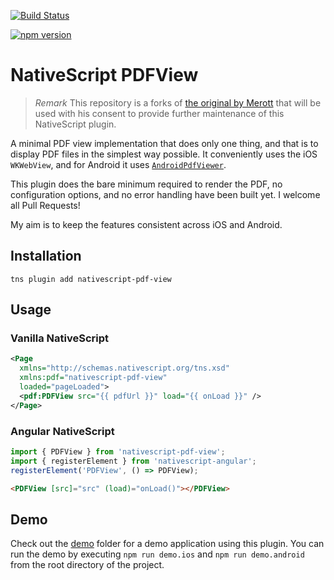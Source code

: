 [![Build Status](https://travis-ci.org/madmas/nativescript-pdf-view.svg?branch=master)](https://travis-ci.org/madmas/nativescript-pdf-view)

[![npm version](https://badge.fury.io/js/nativescript-pdf-view.svg)](https://badge.fury.io/js/nativescript-pdf-view)

# NativeScript PDFView

> *Remark* This repository is a forks of [the original by Merott](https://github.com/Merott/nativescript-pdf-view) that will be used with his consent to provide further maintenance of this NativeScript plugin.

A minimal PDF view implementation that does only one thing, and that is to display PDF files in the simplest way possible. It conveniently uses the iOS `WKWebView`, and for Android it uses [`AndroidPdfViewer`](https://github.com/barteksc/AndroidPdfViewer).

This plugin does the bare minimum required to render the PDF, no configuration options, and no error handling have been built yet. I welcome all Pull Requests!

My aim is to keep the features consistent across iOS and Android.

## Installation

```
tns plugin add nativescript-pdf-view
```

## Usage

### Vanilla NativeScript

```xml
<Page
  xmlns="http://schemas.nativescript.org/tns.xsd"
  xmlns:pdf="nativescript-pdf-view"
  loaded="pageLoaded">
  <pdf:PDFView src="{{ pdfUrl }}" load="{{ onLoad }}" />
</Page>
```

### Angular NativeScript

```ts
import { PDFView } from 'nativescript-pdf-view';
import { registerElement } from 'nativescript-angular';
registerElement('PDFView', () => PDFView);
```

```html
<PDFView [src]="src" (load)="onLoad()"></PDFView>
```

## Demo

Check out the [demo](./demo) folder for a demo application using this plugin. You can run the demo by executing `npm run demo.ios` and `npm run demo.android` from the root directory of the project.
